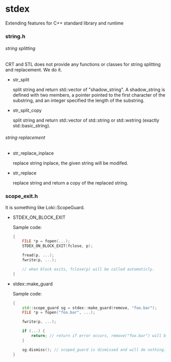 stdex
=====
Extending features for C++ standard library and runtime

### string.h

###### string splitting

CRT and STL does not provide any functions or classes for string splitting and replacement. We do it.

*   str_split

    split string and return std::vector of "shadow_string". A shadow_string is defined with two members, a pointer pointed to the first character of the substring, and an integer specified the length of the substring.

*   str_split_copy

    split string and return std::vector of std::string or std::wstring (exactly std::basic_string).


###### string replacement

*   str_replace_inplace

    replace string inplace, the given string will be modifed.

*   str_replace

    replace string and return a copy of the replaced string.


### scope_exit.h

It is something like Loki::ScopeGuard.

*   STDEX_ON_BLOCK_EXIT

    Sample code:

    ``` C++
    {
        FILE *p = fopen(...);
        STDEX_ON_BLOCK_EXIT(fclose, p);

        fread(p, ...);
        fwrite(p, ...);

        // when block exits, fclose(p) will be called automaticly.
    }
    ```

* stdex::make_guard

    Sample code:

    ``` C++
    {
        std::scope_guard sg = stdex::make_guard(remove, "foo.bar");
        FILE *p = fopen("foo.bar", ...);

        fwrite(p, ...);

        if (...) {
        	return;	// return if error occurs, remove("foo.bar") will be called automatically by scope_guard.
        }

        sg.dismiss(); // scoped_guard is dismissed and will do nothing.
    }
    ```
